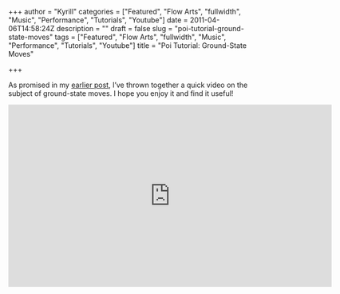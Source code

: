 +++
author = "Kyrill"
categories = ["Featured", "Flow Arts", "fullwidth", "Music", "Performance", "Tutorials", "Youtube"]
date = 2011-04-06T14:58:24Z
description = ""
draft = false
slug = "poi-tutorial-ground-state-moves"
tags = ["Featured", "Flow Arts", "fullwidth", "Music", "Performance", "Tutorials", "Youtube"]
title = "Poi Tutorial: Ground-State Moves"

+++


As promised in my [earlier post](https://antisp.in/blog/ground-state-poi-moves "Ground-State Poi Moves"), I’ve thrown together a quick video on the subject of ground-state moves. I hope you enjoy it and find it useful!

<iframe allowfullscreen="" frameborder="0" height="365" src="https://www.youtube.com/embed/VeZvHvb6Cqg?feature=oembed" width="648"></iframe>


